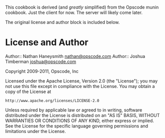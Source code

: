 This cookbook is derived (and *greatly* simplified) from the Opscode munin
cookbook. Just the client for now. The server will likely come later.

The original license and author block is included below.

License and Author
==================

Author:: Nathan Haneysmith <nathan@opscode.com>
Author:: Joshua Timberman <joshua@opscode.com>

Copyright 2009-2011, Opscode, Inc

Licensed under the Apache License, Version 2.0 (the "License");
you may not use this file except in compliance with the License.
You may obtain a copy of the License at

    http://www.apache.org/licenses/LICENSE-2.0

Unless required by applicable law or agreed to in writing, software
distributed under the License is distributed on an "AS IS" BASIS,
WITHOUT WARRANTIES OR CONDITIONS OF ANY KIND, either express or implied.
See the License for the specific language governing permissions and
limitations under the License.
